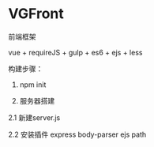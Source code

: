 # VGFront

前端框架

vue + requireJS + gulp + es6 + ejs + less


构建步骤：

1. npm init


2. 服务器搭建

 2.1 新建server.js

 2.2 安装插件
  express
  body-parser
  ejs
  path

